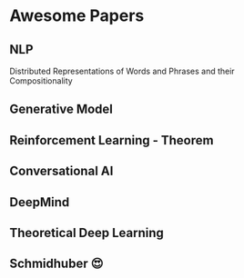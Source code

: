 # Awesome Papers

## NLP
Distributed Representations of Words and Phrases
and their Compositionality

## Generative Model

## Reinforcement Learning - Theorem

## Conversational AI

## DeepMind

## Theoretical Deep Learning

## Schmidhuber :heart_eyes:
